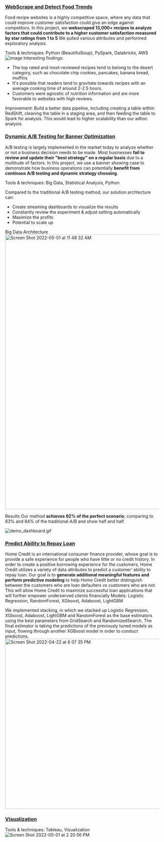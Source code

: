 ### [WebScrape and Detect Food Trends](https://github.com/phuongdtrn/Python-Web-Scraping-Allrecipes)
Food recipe websites is a highly competitive space, where any data that could improve customer satisfaction could give an edge against competitors. In this project, we **webscraped 13,000+ recipes to analyze factors that could contribute to a higher customer satisfaction measured by star ratings from 1 to 5** We pulled various attributes and performed exploratory analysis. 

Tools & techniques: Python (BeautifulSoup), PySpark, Databricks, AWS
![image](https://user-images.githubusercontent.com/77939423/160414750-143e899d-f307-4a64-ae54-90b713e995be.png)
Interesting findings:
- The top rated and most-reviewed recipes tend to belong to the desert category, such as chocolate chip cookies, pancakes, banana bread, muffins
- It's possible that readers tend to gravitate towards recipes with an average cooking time of around 2-2.5 hours.
- Customers were agnostic of nutrition information and are more favorable to websites with high reviews. 

Improvement: Build a better data pipeline, including creating a table within RedShift, cleaning the table in a staging area, and then feeding the table to Spark for analysis. This would lead to higher scalability than our adhoc analysis.


### [Dynamic A/B Testing for Banner Optimization](https://github.com/phuongdtrn/Dynamic-AB-Testing-for-Banner-Optimization)
A/B testing is largely implemented in the market today to analyze whether or not a business decision needs to be made. Most businesses **fail to review and update their "best strategy" on a regular basis** due to a multitude of factors. In this project, we use a banner showing case to demonstrate how business operations can potentially **benefit from continous A/B testing and dynamic strategy choosing**.

Tools & techniques: Big Data, Statistical Analysis, Python

Compared to the traditional A/B testing method, our solution archtecture can:
- Create streaming dashboards to visualize the results
- Constantly review the experiment & adjust setting automatically
- Maximize the profits
- Potential to scale up

Big Data Architecture
<img width="899" alt="Screen Shot 2022-05-01 at 11 48 32 AM" src="https://user-images.githubusercontent.com/77939423/166155894-f303b43d-7a8a-48fa-9612-599f00215666.png">

Results
Our method **achieves 92% of the perfect scenario**, comparing to 83% and 84% of the traditional A/B and show half and half.

![demo_dashboard.gif](https://github.com/xinbo-w/Dynamic-AB-Testing-for-Banner-Optimization/blob/main/demo_dashboard.gif)


### [Predict Ability to Repay Loan](https://github.com/phuongdtrn/Home-Credit-Default-Risk-Prediction)
Home Credit is an international consumer finance provider, whose goal is to provide a safe experience for people who have little or no credit history. In order to create a positive borrowing experience for the customers, Home Credit utilizes a variety of data attributes to predict a customer’ ability to repay loan. Our goal is to **generate additional meaningful features and perform predictive modeling** to help Home Credit better distinguish between the customers who are loan defaulters vs customers who are not. This will allow Home Credit to maximize successful loan applications that will further empower underserved clients financially
Models: Logistic Regression, RandomForest, XGboost, Adaboost, LightGBM  

We implemented stacking, in which we stacked up Logistic Regression, XGboost, Adaboost, LightGBM and RandomForest as the base estimators using the best parameters from GridSearch and RandomizedSearch. The final estimator is taking the predictions of the previously tuned models as input, flowing through another XGBoost model in order to conduct predictions.
<img width="557" alt="Screen Shot 2022-04-22 at 6 07 35 PM" src="https://user-images.githubusercontent.com/77939423/164815837-309ae1f4-5276-41ab-8c39-3f055752d191.png">

### [Visualization](https://public.tableau.com/app/profile/phuong.tran5157)
Tools & techniques: Tableau, Visualization
![Screen Shot 2022-05-01 at 2 20 56 PM](https://user-images.githubusercontent.com/77939423/166161304-48063321-654a-4578-9eba-9633845f240a.png)


